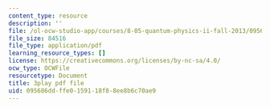 ```yaml
---
content_type: resource
description: ''
file: /ol-ocw-studio-app/courses/8-05-quantum-physics-ii-fall-2013/095686ddffe0159118f88ee8b6c70ae9_65XkZ_SRxBk.pdf
file_size: 84516
file_type: application/pdf
learning_resource_types: []
license: https://creativecommons.org/licenses/by-nc-sa/4.0/
ocw_type: OCWFile
resourcetype: Document
title: 3play pdf file
uid: 095686dd-ffe0-1591-18f8-8ee8b6c70ae9
---
```

